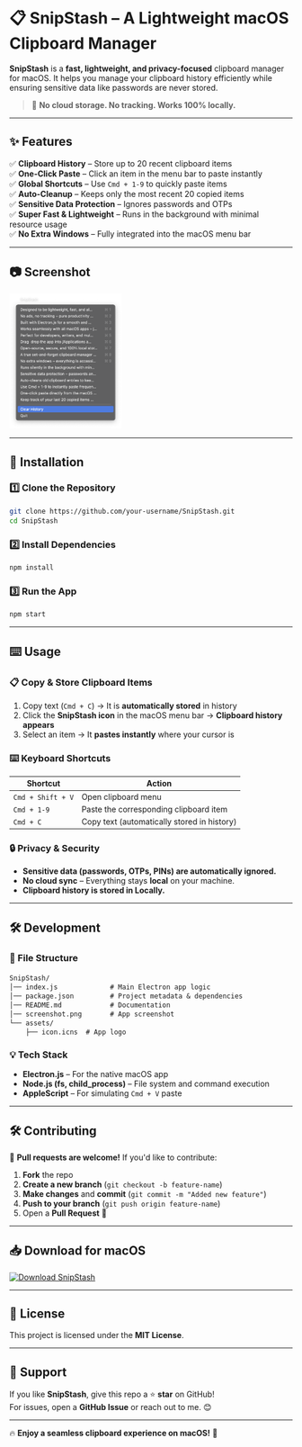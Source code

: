 # 📋 SnipStash – A Lightweight macOS Clipboard Manager  

**SnipStash** is a **fast, lightweight, and privacy-focused** clipboard manager for macOS. It helps you manage your clipboard history efficiently while ensuring sensitive data like passwords are never stored.  

> 🚀 **No cloud storage. No tracking. Works 100% locally.**  

---

## ✨ Features  
✅ **Clipboard History** – Store up to 20 recent clipboard items  
✅ **One-Click Paste** – Click an item in the menu bar to paste instantly  
✅ **Global Shortcuts** – Use `Cmd + 1-9` to quickly paste items  
✅ **Auto-Cleanup** – Keeps only the most recent 20 copied items  
✅ **Sensitive Data Protection** – Ignores passwords and OTPs  
✅ **Super Fast & Lightweight** – Runs in the background with minimal resource usage  
✅ **No Extra Windows** – Fully integrated into the macOS menu bar  

---

## 📷 Screenshot  
<img src="screenshot/showcase.png" alt="SnipStash Screenshot" width="200">

---

## 🚀 Installation  
### 1️⃣ Clone the Repository  
```sh  
git clone https://github.com/your-username/SnipStash.git  
cd SnipStash  
```  

### 2️⃣ Install Dependencies  
```sh  
npm install  
```  

### 3️⃣ Run the App  
```sh  
npm start  
```  

---

## ⌨️ Usage  
### 📋 Copy & Store Clipboard Items  
1. Copy text (`Cmd + C`) → It is **automatically stored** in history  
2. Click the **SnipStash icon** in the macOS menu bar → **Clipboard history appears**  
3. Select an item → It **pastes instantly** where your cursor is  

### ⌨️ Keyboard Shortcuts  
| Shortcut | Action |  
|----------|--------|  
| `Cmd + Shift + V` | Open clipboard menu |  
| `Cmd + 1-9` | Paste the corresponding clipboard item |  
| `Cmd + C` | Copy text (automatically stored in history) |  

### 🔒 Privacy & Security  
- **Sensitive data (passwords, OTPs, PINs) are automatically ignored.**  
- **No cloud sync** – Everything stays **local** on your machine.  
- **Clipboard history is stored in Locally.**  

---

## 🛠 Development  
### 📜 File Structure  
```  
SnipStash/  
│── index.js             # Main Electron app logic  
│── package.json         # Project metadata & dependencies  
│── README.md            # Documentation  
│── screenshot.png       # App screenshot  
└── assets/  
    ├── icon.icns  # App logo  
```  

### 💡 Tech Stack  
- **Electron.js** – For the native macOS app  
- **Node.js (fs, child_process)** – File system and command execution  
- **AppleScript** – For simulating `Cmd + V` paste  

---

## 🛠 Contributing  
🚀 **Pull requests are welcome!** If you'd like to contribute:  
1. **Fork** the repo  
2. **Create a new branch** (`git checkout -b feature-name`)  
3. **Make changes** and **commit** (`git commit -m "Added new feature"`)  
4. **Push to your branch** (`git push origin feature-name`)  
5. Open a **Pull Request** 🚀  

---

## 📥 Download for macOS  
[![Download SnipStash](https://img.shields.io/badge/Download-macOS-blue?style=for-the-badge&logo=apple)](https://github.com/sha369/SnipStash/releases/tag/1.0.0)

---

## 📜 License  
This project is licensed under the **MIT License**.  

---

## 🤝 Support  
If you like **SnipStash**, give this repo a ⭐ **star** on GitHub!  
For issues, open a **GitHub Issue** or reach out to me. 😊  

---

🔥 **Enjoy a seamless clipboard experience on macOS!** 🚀  
